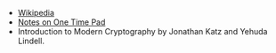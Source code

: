 - [Wikipedia](https://en.wikipedia.org/wiki/One-time_pad)
- [Notes on One Time Pad](docs/lecture01.pdf)
- Introduction to Modern Cryptography by Jonathan Katz and Yehuda Lindell.


